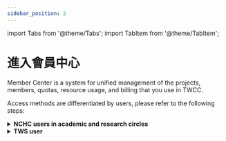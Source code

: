 ```yaml
---
sidebar_position: 2
---
```


import Tabs from '@theme/Tabs';
import TabItem from '@theme/TabItem';

# 進入會員中心

Member Center is a system for unified management of the projects, members, quotas, resource usage, and billing that you use in TWCC.

Access methods are differentiated by users, please refer to the following steps:


<!-- 1 start -->

<details class="docspoiler">

<summary><b>NCHC users in academic and research circles</b></summary>

### Method 1: TWCC 

- Step 1. Sign in TWCC

    - Go to the TWCC portal and Click to sign in.
    
    ![](https://cos.twcc.ai/SYS-MANUAL/uploads/upload_cd9b6df79c2209ff5fbe7a48b14ffaa4.png)

    - Select "**國網學研用戶(NCHC users in academic and research circles)**" portal, enter your account and password to login.
==**Need to update:exclamation:**==
    ![](https://cos.twcc.ai/SYS-MANUAL/uploads/upload_2f4b809434719e28fd359695264cf884.png)


- Step 2. Enter iService Member Center

    Click the upper right corner "**Username**, and continue by clicking "**Account & Project**" to enter Member Center.
    
    ![](https://cos.twcc.ai/SYS-MANUAL/uploads/upload_935daeeeb63f6f79e5428ab924c15611.png)

### Method 2:

Directly sign in via [iService](https://iservice.nchc.org.tw/nchc_service/index.php?lang_type=) to enter Member Center.

</details>

<!-- Space -->

<div style={{'style':'8px'}}></div>

<!-- 2. start -->

<details class="docspoiler">

<summary><b>TWS user</b></summary>

<br/>

Enter TWS, click "**Sign in Member Center**", enter password, and you can view related project and billing information.

==**Need to update:exclamation:**==
![](https://cos.twcc.ai/SYS-MANUAL/uploads/upload_300f633fda231c709a7d78b299ea53ce.png)

or after your login, click "**Username**" or "**Member Center**" to enter Member Center.

==**Need to update:exclamation:**==
![](https://cos.twcc.ai/SYS-MANUAL/uploads/upload_25d8669308923bf8bcfcb343307b5baf.png)

</details>